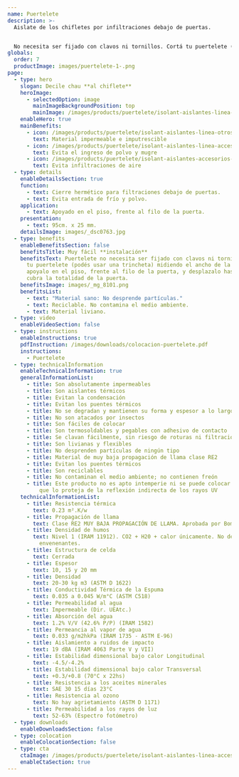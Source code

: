 ```yaml
---
name: Puertelete
description: >-
  Aislate de los chifletes por infiltraciones debajo de puertas. 


  No necesita ser fijado con clavos ni tornillos. Cortá tu puertelete (podés usar una trincheta) midiendo el ancho de la puerta, apoyalo en el piso, frente al filo de la puerta, y desplazalo hasta que cubra la totalidad de la puerta.
globals:
  order: 7
  productImage: images/puertelete-1-.png
page:
  - type: hero
    slogan: Decile chau **al chiflete**
    heroImage:
      - selectedOption: image
        mainImageBackgroundPosition: top
        mainImage: /images/products/puertelete/isolant-aislantes-linea-accesorios-puertelete-imagen.jpg
    enableHero: true
    mainBenefits:
      - icon: /images/products/puertelete/isolant-aislantes-linea-otros-usos-puertelete-beneficio-1.svg
        text: Material impermeable e imputrescible
      - icon: /images/products/puertelete/isolant-aislantes-linea-accesorios-puertelete-beneficio-2.svg
        text: Evita el ingreso de polvo y mugre
      - icon: /images/products/puertelete/isolant-aislantes-accesorios-puertelete-beneficio-3.svg
        text: Evita infiltraciones de aire
  - type: details
    enableDetailsSection: true
    function:
      - text: Cierre hermético para filtraciones debajo de puertas.
      - text: Evita entrada de frío y polvo.
    application:
      - text: Apoyado en el piso, frente al filo de la puerta.
    presentation:
      - text: 95cm. x 25 mm.
    detailsImage: images/_dsc0763.jpg
  - type: benefits
    enableBenefitsSection: false
    benefitsTitle: Muy fácil **instalación**
    benefitsText: Puertelete no necesita ser fijado con clavos ni tornillos. Cortá
      tu puertelete (podés usar una trincheta) midiendo el ancho de la puerta,
      apoyalo en el piso, frente al filo de la puerta, y desplazalo hasta que
      cubra la totalidad de la puerta.
    benefitsImage: images/_mg_8101.png
    benefitsList:
      - text: "Material sano: No desprende partículas."
      - text: Reciclable. No contamina el medio ambiente.
      - text: Material liviano.
  - type: video
    enableVideoSection: false
  - type: instructions
    enableInstructions: true
    pdfInstruction: /images/downloads/colocacion-puertelete.pdf
    instructions:
      - Puertelete
  - type: technicalInformation
    enableTechnicalInformation: true
    generalInformationList:
      - title: Son absolutamente impermeables
      - title: Son aislantes térmicos
      - title: Evitan la condensación
      - title: Evitan los puentes térmicos
      - title: No se degradan y mantienen su forma y espesor a lo largo del tiempo
      - title: No son atacados por insectos
      - title: Son fáciles de colocar
      - title: Son termosoldables y pegables con adhesivo de contacto
      - title: Se clavan fácilmente, sin riesgo de roturas ni filtraciones
      - title: Son livianas y flexibles
      - title: No desprenden partículas de ningún tipo
      - title: Material de muy baja propagación de llama clase RE2
      - title: Evitan los puentes térmicos
      - title: Son reciclables
      - title: No contaminan el medio ambiente; no contienen freón
      - title: Este producto no es apto intemperie ni se puede colocar sin un cielorraso
          que lo proteja de la reflexión indirecta de los rayos UV
    technicalInformationList:
      - title: Resistencia térmica
        text: 0.23 m².K/w
      - title: Propagación de llama
        text: Clase RE2 MUY BAJA PROPAGACIÓN DE LLAMA. Aprobada por Bomberos Argentina.
      - title: Densidad de humos
        text: Nivel 1 (IRAM 11912). CO2 + H20 + calor únicamente. No desprende gases
          envenenantes.
      - title: Estructura de celda
        text: Cerrada
      - title: Espesor
        text: 10, 15 y 20 mm
      - title: Densidad
        text: 20-30 kg m3 (ASTM D 1622)
      - title: Conductividad Térmica de la Espuma
        text: 0.035 a 0.045 W/m°C (ASTM C518)
      - title: Permeabilidad al agua
        text: Impermeable (Dir. UEAtc.)
      - title: Absorción del agua
        text: 1.2% V/V (42.6% P/P) (IRAM 1582)
      - title: Permeancia al vapor de agua
        text: 0.033 g/m2hkPa (IRAM 1735 - ASTM E-96)
      - title: Aislamiento a ruidos de impacto
        text: 19 dBA (IRAM 4063 Parte V y VII)
      - title: Estabilidad dimensional bajo calor Longitudinal
        text: -4.5/-4.2%
      - title: Estabilidad dimensional bajo calor Transversal
        text: +0.3/+0.8 (70°C x 22hs)
      - title: Resistencia a los aceites minerales
        text: SAE 30 15 días 23°C
      - title: Resistencia al ozono
        text: No hay agrietamiento (ASTM D 1171)
      - title: Permeabilidad a los rayos de luz
        text: 52-63% (Espectro fotómetro)
  - type: downloads
    enableDownloadsSection: false
  - type: colocation
    enableColocationSection: false
  - type: cta
    ctaImage: /images/products/puertelete/isolant-aislantes-linea-accesorios-puertelete-imagen-cta.jpg
    enableCtaSection: true
---
```

